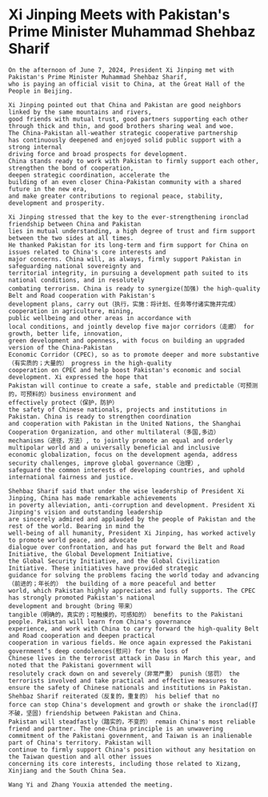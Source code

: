    # Xi Jinping Meets with Pakistan's Prime Minister Muhammad Shehbaz Sharif

    On the afternoon of June 7, 2024, President Xi Jinping met with Pakistan's Prime Minister Muhammad Shehbaz Sharif, 
    who is paying an official visit to China, at the Great Hall of the People in Beijing.

    Xi Jinping pointed out that China and Pakistan are good neighbors linked by the same mountains and rivers, 
    good friends with mutual trust, good partners supporting each other through thick and thin, and good brothers sharing weal and woe. 
    The China-Pakistan all-weather strategic cooperative partnership 
    has continuously deepened and enjoyed solid public support with a strong internal 
    driving force and broad prospects for development.
    China stands ready to work with Pakistan to firmly support each other, strengthen the bond of cooperation, 
    deepen strategic coordination, accelerate the 
    building of an even closer China-Pakistan community with a shared future in the new era, 
    and make greater contributions to regional peace, stability, 
    development and prosperity.

    Xi Jinping stressed that the key to the ever-strengthening ironclad friendship between China and Pakistan 
    lies in mutual understanding, a high degree of trust and firm support between the two sides at all times. 
    He thanked Pakistan for its long-term and firm support for China on issues related to China's core interests and 
    major concerns. China will, as always, firmly support Pakistan in safeguarding national sovereignty and 
    territorial integrity, in pursuing a development path suited to its national conditions, and in resolutely 
    combating terrorism. China is ready to synergize(加强) the high-quality Belt and Road cooperation with Pakistan's 
    development plans, carry out（执行，实施：将计划、任务等付诸实施并完成） cooperation in agriculture, mining, 
    public wellbeing and other areas in accordance with
    local conditions, and jointly develop five major corridors（走廊） for growth, better life, innovation, 
    green development and openness, with focus on building an upgraded version of the China-Pakistan 
    Economic Corridor (CPEC), so as to promote deeper and more substantive（有实质的；大量的） progress in the high-quality 
    cooperation on CPEC and help boost Pakistan's economic and social development. Xi expressed the hope that 
    Pakistan will continue to create a safe, stable and predictable（可预测的，可预料的）business environment and 
    effectively protect（保护，防护） 
    the safety of Chinese nationals, projects and institutions in Pakistan. China is ready to strengthen coordination 
    and cooperation with Pakistan in the United Nations, the Shanghai Cooperation Organization, and other multilateral（多国,多边）
    mechanisms（途径，方法）, to jointly promote an equal and orderly multipolar world and a universally beneficial and inclusive 
    economic globalization, focus on the development agenda, address security challenges, improve global governance（治理）, 
    safeguard the common interests of developing countries, and uphold international fairness and justice.

    Shehbaz Sharif said that under the wise leadership of President Xi Jinping, China has made remarkable achievements 
    in poverty alleviation, anti-corruption and development. President Xi Jinping's vision and outstanding leadership 
    are sincerely admired and applauded by the people of Pakistan and the rest of the world. Bearing in mind the 
    well-being of all humanity, President Xi Jinping, has worked actively to promote world peace, and advocate 
    dialogue over confrontation, and has put forward the Belt and Road Initiative, the Global Development Initiative, 
    the Global Security Initiative, and the Global Civilization Initiative. These initiatives have provided strategic 
    guidance for solving the problems facing the world today and advancing（前进的；年长的） the building of a more peaceful and better 
    world, which Pakistan highly appreciates and fully supports. The CPEC has strongly promoted Pakistan's national 
    development and brought（bring 带来） 
    tangible（明确的，真实的；可触摸的，可感知的） benefits to the Pakistani people. Pakistan will learn from China's governance 
    experience, and work with China to carry forward the high-quality Belt and Road cooperation and deepen practical 
    cooperation in various fields. He once again expressed the Pakistani government’s deep condolences(慰问) for the loss of 
    Chinese lives in the terrorist attack in Dasu in March this year, and noted that the Pakistani government will 
    resolutely crack down on and severely（非常严重） punish（惩罚） the terrorists involved and take practical and effective measures to 
    ensure the safety of Chinese nationals and institutions in Pakistan. Shehbaz Sharif reiterated（反复的，重复的） his belief that no 
    force can stop China's development and growth or shake the ironclad(打不破，坚固) friendship between Pakistan and China. 
    Pakistan will steadfastly（踏实的，不变的） remain China's most reliable friend and partner. The one-China principle is an unwavering 
    commitment of the Pakistani government, and Taiwan is an inalienable part of China's territory. Pakistan will 
    continue to firmly support China's position without any hesitation on the Taiwan question and all other issues 
    concerning its core interests, including those related to Xizang, Xinjiang and the South China Sea.

    Wang Yi and Zhang Youxia attended the meeting.
